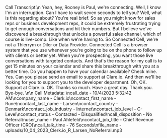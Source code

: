 Call Transcript:\n Yeah, hey, Rooney is Paul, we're connecting. Well, I know I'm an interruption. Can I have to wait seven seconds to tell you? Well, what is this regarding about? You're real brief. So as you might know for sales reps or business development reps, it could be extremely frustrating trying to get enough conversations and hit their numbers. But I believe we've discovered a breakthrough that unlocks a powerful sales channel, which of course is live-comp. Like when we're having to. So Connected Cell, we're not a Thierrym or Diler or Data Provider. Connected Cell is a browser system that you use whenever you're going to be on the phone to follow up with clients or better yet. When you're prospecting, you want those live conversations with targeted contacts. And that's the reason for my call is to get 15 minutes on your calendar and share this breakthrough with you at a better time. Do you happen to have your calendar available? Check mine. Yes. Can you please send an email to support at Clare.io. And then we'll be looking for you to support you to the developer department. Oh, OK. Support at Clare.io. OK. Thanks so much. Have a great day. Thank you. Bye-bye. \n\n Call Metadata: \ncall_date - 10/4/2023 5:32:42 AM\ncompany_name - Clerk.io\ncontact_first_name - Rune\ncontact_last_name - Larsen\ncontact_country - Denmark\ncontact_job_industry - Internet\ncontact_job_level - C-Level\ncontact_status - Contacted - Disqualified\ncall_disposition - No Referral\nuser_name - Paul Ahlefeld\ncontact_job_title - Chief Revenue Officer (CRO)\ncall_talk_time - 76 Seconds\nfile_name - uploads/10_04_2023_Clerk.io_R_Larsen_NoReferral.mp3
